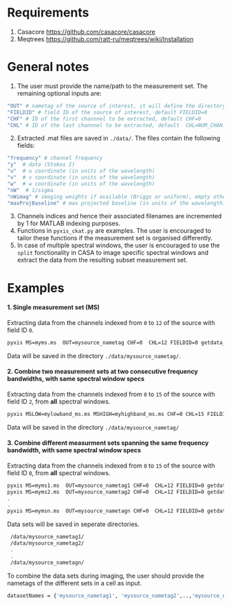 # Requirements
1. Casacore https://github.com/casacore/casacore
2. Meqtrees https://github.com/ratt-ru/meqtrees/wiki/Installation

# General notes
1. The user must provide the name/path to the measurement set. The remaining optional inputs are:
```bash
"OUT" # nametag of the source of interest, it will define the directory of the extracted data, default OUT=""
"FIELDID" # field ID of the source of interest, default FIELDID=0
"CHF" # ID of the first channnel to be extracted, default CHF=0
"CHL" # ID of the last channnel to be extracted, default  CHL=NUM_CHAN.
```
2. Extracted .mat files are saved in `./data/`. The files contain the following fields:
```bash
"frequency" # channel frequency                       
"y"  # data (Stokes I)
"u"  # u coordinate (in units of the wavelength)
"v"  # v coordinate (in units of the wavelength)
"w"  # w coordinate (in units of the wavelength)                       
"nW"  # 1/sigma
"nWimag" # imaging weights if available (Briggs or uniform), empty otherwise
"maxProjBaseline" # max projected baseline (in units of the wavelength)
```
3. Channels indices and hence their associated filenames are incremented by 1 for MATLAB indexing purposes.
4. Functions in `pyxis_ckat.py` are examples. The user is encouraged to tailor these functions if the measurement set is organised differently.
5. In case of multiple spectral windows, the user is encouraged to use the  `split` fonctionality in CASA to image specific spectral windows and extract the data from the resulting subset measurement set.

# Examples
#### 1. Single measurement set (MS)

Extracting data from the channels indexed from  `0` to `12` of the source with field ID `0`.
```bash
pyxis MS=myms.ms  OUT=mysource_nametag CHF=0  CHL=12 FIELDID=0 getdata_ms
```
Data will be saved in the directory `./data/mysource_nametag/`.

#### 2. Combine two measurement sets at two consecutive frequency bandwidths, with same spectral window specs
Extracting data from the channels indexed from  `0` to `15` of the source with field ID `2`, from **all** spectral windows.
```bash
pyxis MSLOW=mylowband_ms.ms MSHIGH=myhighband_ms.ms CHF=0 CHL=15 FIELDID=2 OUT=mysource_nametag getdata_ms_concat_bandwidth
```
 Data will be saved in the directory `./data/mysource_nametag/`
#### 3. Combine different measurment sets spanning the same frequency bandwidth, with same spectral window specs
Extracting data from the channels indexed from  `0` to `15` of the source with field ID `0`, from **all** spectral windows.

```bash
pyxis MS=myms1.ms  OUT=mysource_nametag1 CHF=0  CHL=12 FIELDID=0 getdata_ms
pyxis MS=myms2.ms  OUT=mysource_nametag2 CHF=0  CHL=12 FIELDID=0 getdata_ms
.
.
pyxis MS=mymsn.ms  OUT=mysource_nametagn CHF=0  CHL=12 FIELDID=0 getdata_ms
```
Data sets will be saved in seperate directories. 
```bash
 /data/mysource_nametag1/
 /data/mysource_nametag2/
 .
 .
 /data/mysource_nametagn/
```
To combine the data sets during imaging, the user should provide the nametags of the different sets in a cell as input.
```bash
datasetNames = {'mysource_nametag1', 'mysource_nametag2',..,'mysource_nametagn'};
```

